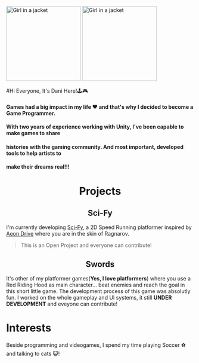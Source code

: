 <img src="https://i.pinimg.com/originals/12/56/dc/1256dc5c6d5894033965868683513da2.gif" alt="Girl in a jacket" width="200" height="200">
<img src="https://i.pinimg.com/originals/e4/26/70/e426702edf874b181aced1e2fa5c6cde.gif" alt="Girl in a jacket" width="200" height="200">

#Hi Everyone, It's Dani Here!🕹🎮

#### Games had a big impact in my life ❤ and that's why I decided to become a Game Programmer.
#### With two years of experience working with Unity, I've been capable to make games to share
#### histories with the gaming community. And most important, developed tools to help artists to
#### make their dreams real!!! 

<H1 align = "center"> Projects </H1>
<H2 align = "center"> Sci-Fy </H2>

I'm currently developing [Sci-Fy](https://github.com/Danilock/Sci-Fy), a 2D Speed Running platformer inspired by [Aeon Drive](https://store.steampowered.com/app/1252240/Aeon_Drive/) where you are in the skin of Ragnarov.
> This is an Open Project and everyone can contribute!


<H2 align = "center"> Swords </H2>
It's other of my platformer games(<b>Yes, I love platformers</b>) where you use a Red Riding Hood as main character... beat enemies and reach the goal in this short little game.
The development process of this game was absolutly fun. I worked on the whole gameplay and UI systems, it still <b>UNDER DEVELOPMENT</b> and eveyone can contribute!

# Interests
Beside programming and videogames, I spend my time playing Soccer ⚽ and talking to cats 😺!


<!--
**Danilock/Danilock** is a ✨ _special_ ✨ repository because its `README.md` (this file) appears on your GitHub profile.

Here are some ideas to get you started:

- 🔭 I’m currently working on ...
- 🌱 I’m currently learning ...
- 👯 I’m looking to collaborate on ...
- 🤔 I’m looking for help with ...
- 💬 Ask me about ...
- 📫 How to reach me: ...
- 😄 Pronouns: ...
- ⚡ Fun fact: ...
-->

